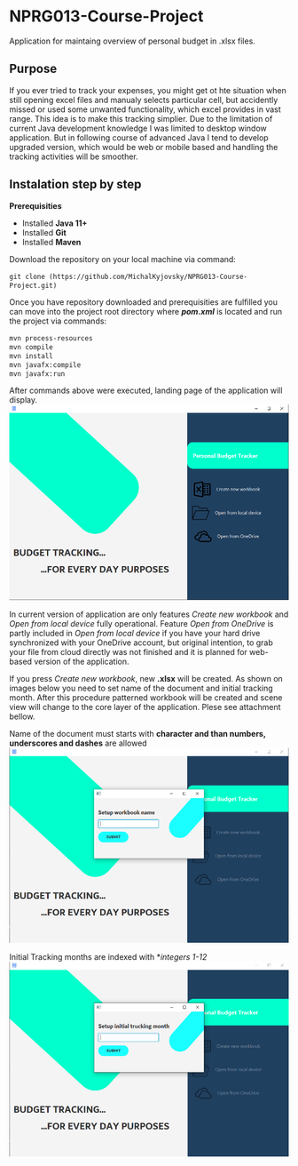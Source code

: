 # NPRG013-Course-Project
Application for maintaing overview of personal budget in .xlsx files. 

## Purpose 
If you ever tried to track your expenses, you might get ot hte situation when still opening excel files 
and manualy selects particular cell, but accidently missed or used some unwanted functionality, which excel
provides in vast range. This idea is to make this tracking simplier. Due to the limitation of current Java
development knowledge I was limited to desktop window application. But in following course of advanced Java I 
tend to develop upgraded version, which would be web or mobile based and handling the tracking activities will
be smoother.


## Instalation step by step
**Prerequisities** 
- Installed **Java 11+**
- Installed **Git**
- Installed **Maven**

Download the repository on your local machine via command:
  ```
  git clone (https://github.com/MichalKyjovsky/NPRG013-Course-Project.git)
  ```
Once you have repository downloaded and prerequisities are fulfilled
you can move into the project root directory where ***pom.xml*** is located
and run the project via commands:
  ```
  mvn process-resources
  mvn compile
  mvn install
  mvn javafx:compile
  mvn javafx:run
  ```
  
After commands above were executed, landing page of the application will display.  
![Landing page](./Documentation/LandingPage.PNG)

In current version of application are only features *Create new workbook* and *Open from local device* fully operational. 
Feature *Open from OneDrive* is partly included in *Open from local device* if you have your hard drive synchronized with 
your OneDrive account, but original intention, to grab your file from cloud directly was not finished and it is planned for 
web-based version of the application. 

If you press *Create new workbook*, new **.xlsx** will be created. As shown on images below you need to set name of the document
and initial tracking month. After this procedure patterned workbook will be created and scene view will change to the core layer 
of the application. Plese see attachment bellow. 
 
Name of the document must starts with **character and than numbers, underscores and dashes** are allowed
![NameSetup](./Documentation/NameSetup.PNG)

Initial Tracking months are indexed with **integers 1-12*
![MonthSetup](./Documentation/InitialMonth.PNG)
  
  
